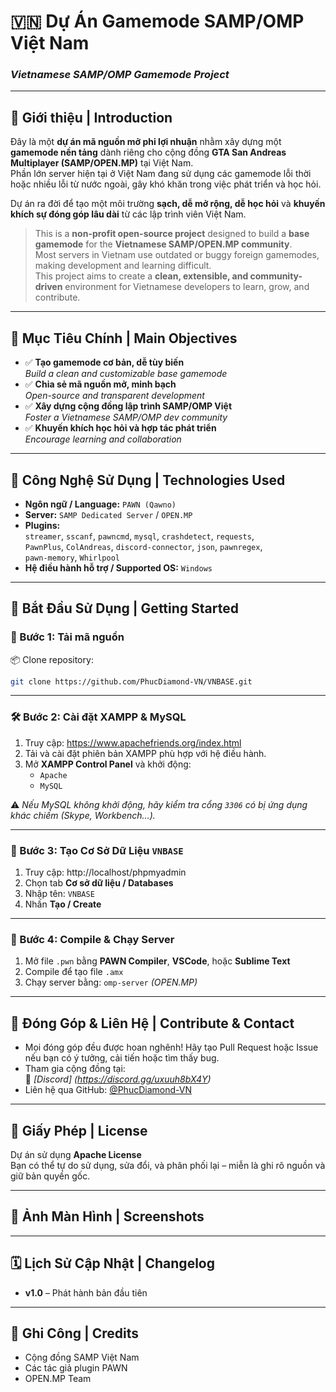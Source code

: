 # 🇻🇳 Dự Án Gamemode SAMP/OMP Việt Nam  
### *Vietnamese SAMP/OMP Gamemode Project*

---

## 🌟 Giới thiệu | Introduction

Đây là một **dự án mã nguồn mở phi lợi nhuận** nhằm xây dựng một **gamemode nền tảng** dành riêng cho cộng đồng **GTA San Andreas Multiplayer (SAMP/OPEN.MP)** tại Việt Nam.  
Phần lớn server hiện tại ở Việt Nam đang sử dụng các gamemode lỗi thời hoặc nhiều lỗi từ nước ngoài, gây khó khăn trong việc phát triển và học hỏi.

Dự án ra đời để tạo một môi trường **sạch, dễ mở rộng, dễ học hỏi** và **khuyến khích sự đóng góp lâu dài** từ các lập trình viên Việt Nam.

> This is a **non-profit open-source project** designed to build a **base gamemode** for the **Vietnamese SAMP/OPEN.MP community**.  
> Most servers in Vietnam use outdated or buggy foreign gamemodes, making development and learning difficult.  
> This project aims to create a **clean, extensible, and community-driven** environment for Vietnamese developers to learn, grow, and contribute.

---

## 🎯 Mục Tiêu Chính | Main Objectives

- ✅ **Tạo gamemode cơ bản, dễ tùy biến**  
   *Build a clean and customizable base gamemode*
- ✅ **Chia sẻ mã nguồn mở, minh bạch**  
   *Open-source and transparent development*
- ✅ **Xây dựng cộng đồng lập trình SAMP/OMP Việt**  
   *Foster a Vietnamese SAMP/OMP dev community*
- ✅ **Khuyến khích học hỏi và hợp tác phát triển**  
   *Encourage learning and collaboration*

---

## 🔧 Công Nghệ Sử Dụng | Technologies Used

- **Ngôn ngữ / Language:** `PAWN (Qawno)`
- **Server:** `SAMP Dedicated Server` / `OPEN.MP`
- **Plugins:**  
  `streamer`, `sscanf`, `pawncmd`, `mysql`, `crashdetect`, `requests`,  
  `PawnPlus`, `ColAndreas`, `discord-connector`, `json`, `pawnregex`,  
  `pawn-memory`, `Whirlpool`
- **Hệ điều hành hỗ trợ / Supported OS:** `Windows`

---

## 🚀 Bắt Đầu Sử Dụng | Getting Started

### 🔽 Bước 1: Tải mã nguồn  
📦 Clone repository:
```bash
git clone https://github.com/PhucDiamond-VN/VNBASE.git
```
---

### 🛠️ Bước 2: Cài đặt XAMPP & MySQL

1. Truy cập: https://www.apachefriends.org/index.html  
2. Tải và cài đặt phiên bản XAMPP phù hợp với hệ điều hành.
3. Mở **XAMPP Control Panel** và khởi động:
   - `Apache`
   - `MySQL`

⚠️ *Nếu MySQL không khởi động, hãy kiểm tra cổng `3306` có bị ứng dụng khác chiếm (Skype, Workbench...).*

---

### 🧱 Bước 3: Tạo Cơ Sở Dữ Liệu `VNBASE`

1. Truy cập: http://localhost/phpmyadmin  
2. Chọn tab **Cơ sở dữ liệu / Databases**
3. Nhập tên: `VNBASE`  
4. Nhấn **Tạo / Create**

---

### 🧵 Bước 4: Compile & Chạy Server

1. Mở file `.pwn` bằng **PAWN Compiler**, **VSCode**, hoặc **Sublime Text**  
2. Compile để tạo file `.amx`
3. Chạy server bằng: `omp-server` *(OPEN.MP)*

---

## 💬 Đóng Góp & Liên Hệ | Contribute & Contact

- Mọi đóng góp đều được hoan nghênh! Hãy tạo Pull Request hoặc Issue nếu bạn có ý tưởng, cải tiến hoặc tìm thấy bug.
- Tham gia cộng đồng tại:  
  📌 *[Discord]* *(https://discord.gg/uxuuh8bX4Y)*
- Liên hệ qua GitHub: [@PhucDiamond-VN](https://github.com/PhucDiamond-VN)

---

## 📄 Giấy Phép | License

Dự án sử dụng **Apache License**  
Bạn có thể tự do sử dụng, sửa đổi, và phân phối lại – miễn là ghi rõ nguồn và giữ bản quyền gốc.

---

## 📸 Ảnh Màn Hình | Screenshots


---

## 🗓️ Lịch Sử Cập Nhật | Changelog

- **v1.0** – Phát hành bản đầu tiên  

---

## 🙌 Ghi Công | Credits

- Cộng đồng SAMP Việt Nam
- Các tác giả plugin PAWN
- OPEN.MP Team

